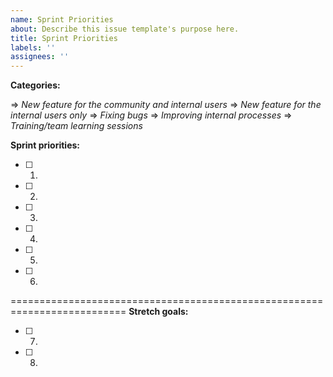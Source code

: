 ```yaml
---
name: Sprint Priorities
about: Describe this issue template's purpose here.
title: Sprint Priorities
labels: ''
assignees: ''
---
```


**Categories:**

=> _New feature for the community and internal users_
=> _New feature for the internal users only_
=> _Fixing bugs_
=> _Improving internal processes_
=> _Training/team learning sessions_

**Sprint priorities:**

- [ ] 1.
- [ ] 2.
- [ ] 3.
- [ ] 4.
- [ ] 5.
- [ ] 6.

==========================================================================
**Stretch goals:**

- [ ] 7.
- [ ] 8.
